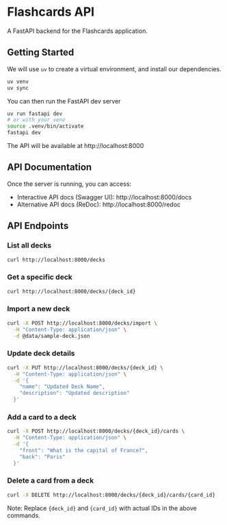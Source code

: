 # Flashcards API

A FastAPI backend for the Flashcards application.

## Getting Started

We will use `uv` to create a virtual environment, and install our dependencies.

```bash
uv venv
uv sync
```

You can then run the FastAPI dev server

```bash
uv run fastapi dev
# or with your venv
source .venv/bin/activate
fastapi dev
```

The API will be available at http://localhost:8000

## API Documentation

Once the server is running, you can access:
- Interactive API docs (Swagger UI): http://localhost:8000/docs
- Alternative API docs (ReDoc): http://localhost:8000/redoc

## API Endpoints

### List all decks
```bash
curl http://localhost:8000/decks
```

### Get a specific deck
```bash
curl http://localhost:8000/decks/{deck_id}
```

### Import a new deck
```bash
curl -X POST http://localhost:8000/decks/import \
  -H "Content-Type: application/json" \
  -d @data/sample-deck.json
```

### Update deck details
```bash
curl -X PUT http://localhost:8000/decks/{deck_id} \
  -H "Content-Type: application/json" \
  -d '{
    "name": "Updated Deck Name",
    "description": "Updated description"
  }'
```

### Add a card to a deck
```bash
curl -X POST http://localhost:8000/decks/{deck_id}/cards \
  -H "Content-Type: application/json" \
  -d '{
    "front": "What is the capital of France?",
    "back": "Paris"
  }'
```

### Delete a card from a deck
```bash
curl -X DELETE http://localhost:8000/decks/{deck_id}/cards/{card_id}
```

Note: Replace `{deck_id}` and `{card_id}` with actual IDs in the above commands. 